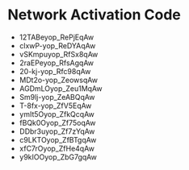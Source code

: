 # Network Activation Code
* 12TABeyop_RePjEqAw
* clxwP-yop_ReDYAqAw
* vSKmpuyop_RfSx8qAw
* 2raEPeyop_RfsAgqAw
* 20-kj-yop_Rfc98qAw
* MDt2o-yop_ZeowsqAw
* AGDmLOyop_Zeu1MqAw
* Sm9lj-yop_ZeABQqAw
* T-8fx-yop_ZfV5EqAw
* ymIt5Oyop_ZfkQcqAw
* fBQk0Oyop_Zf75oqAw
* DDbr3uyop_Zf7zYqAw
* c9LKTOyop_ZfBTgqAw
* xfC7rOyop_ZfHe4qAw
* y9kIOOyop_ZbG7gqAw